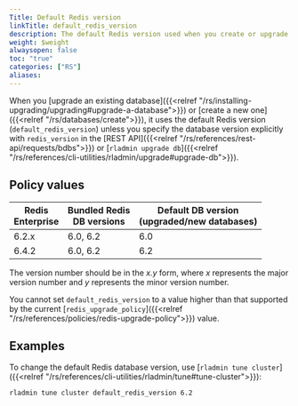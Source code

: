 ```yaml
---
Title: Default Redis version
linkTitle: default_redis_version
description: The default Redis version used when you create or upgrade databases.
weight: $weight
alwaysopen: false
toc: "true"
categories: ["RS"]
aliases: 
---
```


When you [upgrade an existing database]({{<relref "/rs/installing-upgrading/upgrading#upgrade-a-database">}}) or [create a new one]({{<relref "/rs/databases/create">}}), it uses the default Redis version (`default_redis_version`) unless you specify the database version explicitly with `redis_version` in the [REST API]({{<relref "/rs/references/rest-api/requests/bdbs">}}) or [`rladmin upgrade db`]({{<relref "/rs/references/cli-utilities/rladmin/upgrade#upgrade-db">}}).

## Policy values

| Redis<br />Enterprise | Bundled Redis<br />DB versions | Default DB version<br />(upgraded/new databases) |
|-------|----------|-----|
| 6.2.x | 6.0, 6.2 | 6.0 |
| 6.4.2 | 6.0, 6.2 | 6.2 |

The version number should be in the _x.y_ form, where _x_ represents the major version number and _y_ represents the minor version number.

You cannot set `default_redis_version` to a value higher than that supported by the current [`redis_upgrade_policy`]({{<relref "/rs/references/policies/redis-upgrade-policy">}}) value.

## Examples

To change the default Redis database version, use [`rladmin tune cluster`]({{<relref "/rs/references/cli-utilities/rladmin/tune#tune-cluster">}}):

```sh
rladmin tune cluster default_redis_version 6.2
```